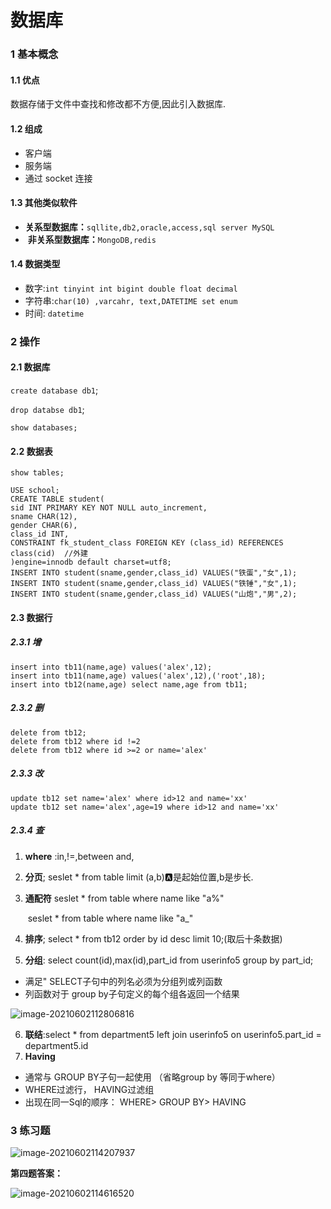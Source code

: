 # 数据库

### 1 基本概念

#### **1.1 优点**

数据存储于文件中查找和修改都不方便,因此引入数据库.

#### **1.2 组成**

- 客户端
- 服务端
- 通过 socket 连接

#### **1.3 其他类似软件**

- ​		**关系型数据库：**`sqllite,db2,oracle,access,sql server MySQL`
- ​		**非关系型数据库：**`MongoDB,redis`

#### 1.4 数据类型

- 数字:`int tinyint int bigint double float decimal`					
- 字符串:`char(10) ,varcahr, text,DATETIME set enum`
- 时间: `datetime`

### 2 操作

#### 2.1 数据库

`create database db1`;

`drop databse db1`;

`show databases;`

#### 2.2 数据表

`show tables;`

```mysql
USE school;
CREATE TABLE student(
sid INT PRIMARY KEY NOT NULL auto_increment,
sname CHAR(12),
gender CHAR(6),
class_id INT,
CONSTRAINT fk_student_class FOREIGN KEY (class_id) REFERENCES class(cid)  //外建
)engine=innodb default charset=utf8;
INSERT INTO student(sname,gender,class_id) VALUES("铁蛋","女",1);
INSERT INTO student(sname,gender,class_id) VALUES("铁锤","女",1);
INSERT INTO student(sname,gender,class_id) VALUES("山炮","男",2);
```

#### 2.3 数据行

##### 2.3.1 增

```mysql
insert into tb11(name,age) values('alex',12);
insert into tb11(name,age) values('alex',12),('root',18);
insert into tb12(name,age) select name,age from tb11;
```

##### 2.3.2 删

```mysql
delete from tb12;
delete from tb12 where id !=2 
delete from tb12 where id >=2 or name='alex'
```

##### 2.3.3 改

```mysql
update tb12 set name='alex' where id>12 and name='xx'
update tb12 set name='alex',age=19 where id>12 and name='xx'
```

##### 2.3.4 查 

1. **where** :in,!=,between and,

2. **分页**; seslet * from table limit (a,b):a:是起始位置,b是步长.

3. **通配符**  seslet * from table where name like "a%"

   ​			  seslet * from table where name like "a_"

4. **排序**; select * from tb12 order by id desc limit 10;(取后十条数据)

5. **分组**: select count(id),max(id),part_id from userinfo5 group by part_id;

- 满足" SELECT子句中的列名必须为分组列或列函数
- 列函数对于 group by子句定义的每个组各返回一个结果

![image-20210602112806816](E:\nutstore\md\数据库.assets\image-20210602112806816.png)

6. **联结**:select * from department5 left join userinfo5 on userinfo5.part_id = department5.id
7. **Having**

- 通常与 GROUP BY子句一起使用 （省略group by 等同于where）
- WHERE过滤行， HAVING过滤组
- 出现在同一Sql的顺序： WHERE> GROUP BY> HAVING

### 3 练习题

![image-20210602114207937](E:\nutstore\md\数据库.assets\image-20210602114207937.png)

**第四题答案：**

![image-20210602114616520](E:\nutstore\md\数据库.assets\image-20210602114616520.png)


